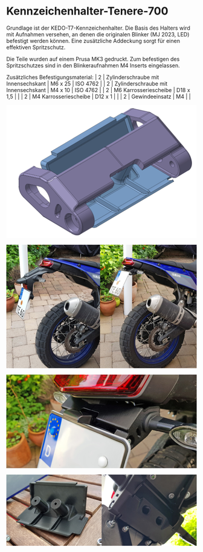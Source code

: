 # Kennzeichenhalter-Tenere-700
Grundlage ist der KEDO-T7-Kennzeichenhalter. Die Basis des Halters wird mit Aufnahmen versehen, an denen die originalen Blinker (MJ 2023, LED) befestigt werden können. 
Eine zusätzliche Addeckung sorgt für einen effektiven Spritzschutz.

Die Teile wurden auf einem Prusa MK3 gedruckt. Zum befestigen des Spritzschutzes sind in den Blinkeraufnahmen M4 Inserts eingelassen.

Zusätzliches Befestigungsmaterial:
| 2 | Zylinderschraube mit Innensechskant  | M6 x 25   | ISO 4762 |
| 2 | Zylinderschraube mit Innensechskant  | M4 x 10   | ISO 4762 |
| 2 | M6 Karrosseriescheibe                | D18 x 1,5 |  |
| 2 | M4 Karrosseriescheibe                | D12 x 1   |  |
| 2 | Gewindeeinsatz                       | M4        |  |


![Adaption](/images/adaption.jpg)

![vorher-nachher](/images/heck1.jpg)

![ ](/images/heck2.jpg)

![Cover](/images/heck3.jpg)
